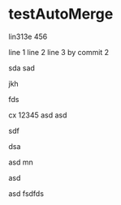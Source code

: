 # testAutoMerge


lin313e
456

line 1
line 2
line 3 by commit 2

sda
sad

jkh

fds

cx
12345
asd
asd

sdf

dsa

asd
mn

asd


asd
fsdfds
